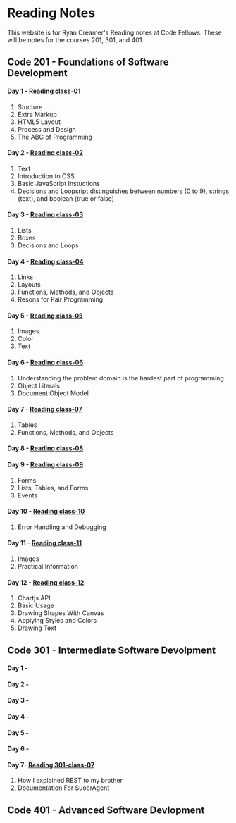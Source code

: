 # Reading Notes
This website is for Ryan Creamer's Reading notes at Code Fellows. These will be notes for the courses 201, 301, and 401. 

## Code 201 - Foundations of Software Development
#### Day 1 - [Reading class-01](class-01.md)
  1. Stucture
  2. Extra Markup 
  3. HTML5 Layout
  4. Process and Design 
  5. The ABC of Programming
#### Day 2 - [Reading class-02](class-02.md)
  1. Text
  2. Introduction to CSS
  3. Basic JavaScript Instuctions
  4. Decisions and Loopsript distinguishes between numbers (0 to 9), strings (text), and boolean (true or false)
#### Day 3 - [Reading class-03](class-03.md)
  1. Lists 
  2. Boxes
  3. Decisions and Loops
#### Day 4 - [Reading class-04](class-04.md)
1. Links
2. Layouts
3. Functions, Methods, and Objects
4. Resons for Pair Programming
#### Day 5 - [Reading class-05](class-05.md)
1. Images
2. Color 
3. Text
#### Day 6 - [Reading class-06](class-06.md)
1. Understanding the problem domain is the hardest part of programming
2. Object Literals 
3. Document Object Model
#### Day 7 - [Reading class-07](class-07.md)
1. Tables
2. Functions, Methods, and Objects
#### Day 8 - [Reading class-08](class-08.md)

#### Day 9 - [Reading class-09](class-09.md)
1. Forms
2. Lists, Tables, and Forms
3. Events
#### Day 10 - [Reading class-10](class-10.md)
1. Error Handling and Debugging
#### Day 11 - [Reading class-11](class-11.md)
1. Images
2. Practical Information
#### Day 12 - [Reading class-12](class-12.md)
1. Chartjs API
2. Basic Usage
3. Drawing Shapes With Canvas
4. Applying Styles and Colors
5. Drawing Text
## Code 301 - Intermediate Software Devolpment 
#### Day 1 -
#### Day 2 -
#### Day 3 - 
#### Day 4 - 
#### Day 5 - 
#### Day 6 - 
#### Day 7- [Reading 301-class-07](301-class-07.md)
1. How I explained REST to my brother
2. Documentation For SuoerAgent
## Code 401 - Advanced Software Devlopment
